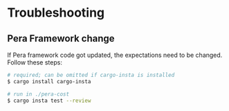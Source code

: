 # Troubleshooting

## Pera Framework change

If Pera framework code got updated, the expectations need to be changed. Follow these steps:

```bash
# required; can be omitted if cargo-insta is installed
$ cargo install cargo-insta

# run in ./pera-cost
$ cargo insta test --review
```
